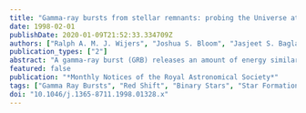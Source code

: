 ```yaml
---
title: "Gamma-ray bursts from stellar remnants: probing the Universe at high redshift"
date: 1998-02-01
publishDate: 2020-01-09T21:52:33.334709Z
authors: ["Ralph A. M. J. Wijers", "Joshua S. Bloom", "Jasjeet S. Bagla", "Priyamvada Natarajan"]
publication_types: ["2"]
abstract: "A gamma-ray burst (GRB) releases an amount of energy similar to that of a supernova explosion, which combined with its rapid variability suggests an origin related to neutron stars or black holes. Since these compact stellar remnants form from the most massive stars not long after their birth, GRBs should trace the star formation rate in the Universe; we show that the GRB flux distribution is consistent with this. Because of the strong evolution of the star formation rate with redshift, it follows that the dimmest known bursts have zåisebox-0.5ex 6, much above the value usually quoted and beyond the most distant quasars. This explains the absence of bright galaxies in well-studied GRB error boxes. The increased distances imply a peak luminosity of 8.3x105̂1ergs1̂ and a rate density of 0.025 per million years per galaxy. These values are 20 times higher and 150 times lower, respectively, than are implied by fits with non-evolving GRB rates. This means either that GRBs are caused by a much rarer phenomenon than mergers of binary neutron stars, or that their gamma-ray emission is often invisible to us due to beaming. Precise burst locations from optical transients will discriminate between the various models for GRBs from stellar deaths, because the distance between progenitor birth place and burst varies greatly among them. The dimmest GRBs are then the most distant known objects, and may probe the Universe at an age when the first stars were forming."
featured: false
publication: "*Monthly Notices of the Royal Astronomical Society*"
tags: ["Gamma Ray Bursts", "Red Shift", "Binary Stars", "Star Formation", "Cosmology", "Luminous Intensity", "Interplanetary Magnetic Fields", "Astrophysics", "BINARIES: CLOSE", "STARS: FORMATION", "COSMOLOGY: THEORY", "EARLY UNIVERSE", "GAMMA-RAYS: BURSTS", "Astrophysics"]
doi: "10.1046/j.1365-8711.1998.01328.x"
---
```


